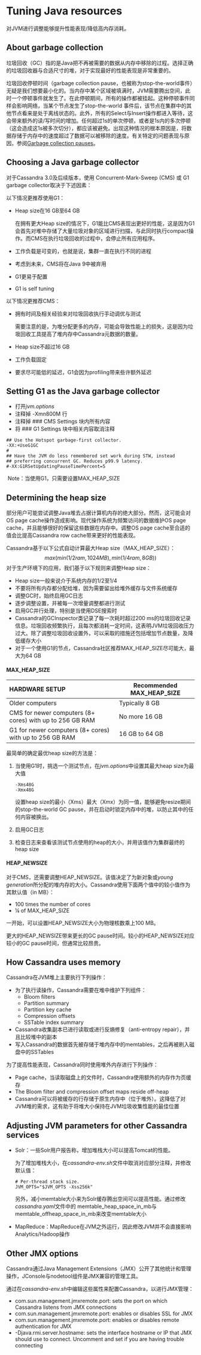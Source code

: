 # Tuning Java resources

对JVM进行调整能够提升性能表现/降低高内存消耗。

## About garbage collection

垃圾回收（GC）指的是Java把不再被需要的数据从内存中移除的过程。选择正确的垃圾回收器与合适尺寸的堆，对于实现最好的性能表现是非常重要的。

垃圾回收停顿时间（garbage collection pause，也被称为stop-the-world事件）无疑是我们想要最小化的。当内存中某个区域被填满时，JVM需要腾出空间，此时一个停顿事件就发生了。在此停顿期间，所有的操作都被挂起。这种停顿事件同样会影响网络，当某个节点发生了stop-the-world 事件后，该节点在集群中的其他节点看来是处于离线状态的。此外，所有的Select与Insert操作都进入等待，这会带来额外的读/写时间的增加。任何超过1s的单次停顿，或者是1s内的多次停顿（这会造成这1s被多次切分），都应该被避免。出现这种情况的根本原因是，将数据存储于内存中的速度超过了数据可以被移除的速度。有关特定的问题表现与原因，参阅[Garbage collection pauses](https://docs.datastax.com/en/dse-trblshoot/doc/troubleshooting/gcPauses.html?hl=garbage%2Ccollection%2Cpauses )。

## Choosing a Java garbage collector

对于Cassandra 3.0及后续版本，使用 Concurrent-Mark-Sweep (CMS) 或 G1 garbage collector取决于下述因素：

以下情况更推荐使用G1：

- Heap size在16 GB至64 GB

  在拥有更大Heap size的情况下，G1能比CMS表现出更好的性能，这是因为G1会首先对堆中存储了大量垃圾对象的区域进行扫描，与此同时执行compact操作。而CMS在执行垃圾回收的过程中，会停止所有应用程序。

- 工作负载是可变的，也就是说，集群一直在执行不同的进程

- 考虑到未来，CMS将在Java 9中被弃用

- G1更易于配置

- G1 is self tuning

以下情况更推荐CMS：

- 拥有时间及相关经验来对垃圾回收执行手动调优与测试

  需要注意的是，为堆分配更多的内存，可能会导致性能上的损失，这是因为垃圾回收工具提高了堆内存中Cassandra元数据的数量。

- Heap size不超过16 GB

- 工作负载固定

- 要求尽可能低的延迟，G1会因为profiling带来些许额外延迟

## Setting G1 as the Java garbage collector

- 打开*jvm.options*
- 注释掉 -Xmn800M 行
- 注释掉 ### CMS Settings 块内所有内容
- 将 ### G1 Settings 块中相关内容取消注释

```
## Use the Hotspot garbage-first collector.
-XX:+UseG1GC
#
## Have the JVM do less remembered set work during STW, instead
## preferring concurrent GC. Reduces p99.9 latency.
#-XX:G1RSetUpdatingPauseTimePercent=5
```

​	Note：当使用G1，只需要设置MAX_HEAP_SIZE

## Determining the heap size

部分用户可能尝试调整Java堆去占据计算机内存的绝大部分。然而，这可能会对OS page cache操作造成影响。现代操作系统为频繁访问的数据维护OS page cache，并且能够很好的保留这些数据在内存中。调整OS page cache至合适的值会比提高Cassandra row cache带来更好的性能表现。

Cassandra基于以下公式自动计算最大Heap size（MAX_HEAP_SIZE）：
$$
max(min(1/2 ram, 1024MB), min(1/4 ram, 8GB))
$$
对于生产环境下的应用，我们基于以下规则来调整Heap size：

- Heap size一般来说介于系统内存的1/2至1/4
- 不要将所有内存都分配给堆，因为需要留出给堆外缓存与文件系统缓存
- 调整GC时，始终启用GC日志
- 逐步调整设置，并被每一次增量调整都进行测试
- 启用GC并行处理，特别是当使用DSE搜索时
- Cassandra的GCInspector类记录了每一次耗时超过200 ms的垃圾回收记录信息。垃圾回收频繁执行，且每次都消耗一定时间，这表明JVM垃圾回收压力过大。除了调整垃圾回收设置外，可以采取的措施还包括增加节点数量，及降低缓存大小
- 对于一个使用G1的节点，Cassandra社区推荐MAX_HEAP_SIZE尽可能大，最大为64 GB

#### **MAX_HEAP_SIZE**

| HARDWARE SETUP                                           | Recommended MAX_HEAP_SIZE |
| :------------------------------------------------------- | ------------------------- |
| Older computers                                          | Typically 8 GB            |
| CMS for newer computers (8+ cores) with up to 256 GB RAM | No more 16 GB             |
| G1 for newer computers (8+ cores) with up to 256 GB RAM  | 16 GB to 64 GB            |

最简单的确定最优heap size的方法是：

1. 当使用G1时，挑选一个测试节点，在*jvm.options*中设置其最大heap size为最大值

   ```
   -Xms48G
   -Xmx48G
   ```

   设置heap size的最小（Xms）最大（Xmx）为同一值，能够避免resize期间的stop-the-world GC pause，并在启动时锁定内存中的堆，以防止其中的任何内容被换出。

2. 启用GC日志

3. 检查日志来查看该测试节点使用的heap的大小，并用该值作为集群最终的heap size

#### **HEAP_NEWSIZE**

对于CMS，还需要调整HEAP_NEWSIZE。该值决定了为新对象或*young generation*所分配的堆内存的大小。Cassandra使用下面两个值中的较小值作为其默认值（in MB）：

- 100 times the number of cores
- ¼ of MAX_HEAP_SIZE

一开始，可以设置HEAP_NEWSIZE大小为物理核数乘上100 MB。

更大的HEAP_NEWSIZE带来更长的GC pause时间。较小的HEAP_NEWSIZE对应较小的GC pause时间，但通常比较昂贵。

## How Cassandra uses memory

Cassandra在JVM堆上主要执行下列操作：

- 为了执行读操作，Cassandra需要在堆中维护下列组件：
  - Bloom filters
  - Partition summary
  - Partition key cache
  - Compression offsets
  - SSTable index summary
- Cassandra收集副本已进行读取或进行反熵修复（anti-entropy repair），并且比较堆中的副本
- 写入Cassandra的数据首先被存储于堆内存中的memtables，之后再被刷入磁盘中的SSTables

为了提高性能表现，Cassandra同时使用堆外内存进行下列操作：

- Page cache，当读取磁盘上的文件时，Cassandra使用额外的内存作为页缓存
- The Bloom filter and compression offset maps reside off-heap
- Cassandra可以将被缓存的行存储于原生内存中（位于堆外）。这降低了对JVM堆的需求，这有助于将堆大小保持在JVM垃圾收集性能的最佳位置

## Adjusting JVM parameters for other Cassandra services

- Solr：一些Solr用户报告称，增加堆栈大小可以提高Tomcat的性能。

  为了增加堆栈大小，在*cassandra-env.sh*文件中取消对应部分注释，并修改默认值：

  ```
  # Per-thread stack size.
  JVM_OPTS="$JVM_OPTS -Xss256k"
  ```

  另外，减小memtable大小来为Solr缓存腾出空间可以提高性能。通过修改*cassandra.yaml*文件中的 memtable_heap_space_in_mb与memtable_offheap_space_in_mb来改变memtable大小

- MapReduce：MapReduce在JVM之外运行，因此修改JVM并不会直接影响Analytics/Hadoop操作

## Other JMX options

Cassandra通过Java Management Extensions（JMX）公开了其他统计和管理操作，JConsole与nodetool组件是JMX兼容的管理工具。

通过在*cassandra-env.sh*中编辑这些属性来配置Cassandra，以进行JMX管理：

- com.sun.management.jmxremote.port: sets the port on which Cassandra listens from JMX connections
- com.sun.management.jmxremote.port: enables or disables SSL for JMX
- com.sun.management.jmxremote.port: enables or disables remote authentication for JMX
- -Djava.rmi.server.hostname: sets the interface hostname or IP that JMX should use to connect. Uncomment and set if you are having trouble connecting

